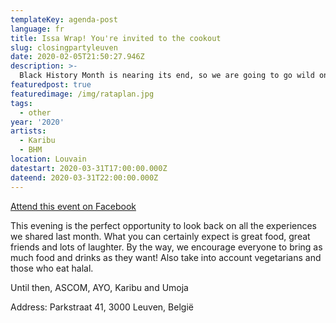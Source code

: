 ```yaml
---
templateKey: agenda-post
language: fr
title: Issa Wrap! You're invited to the cookout
slug: closingpartyleuven
date: 2020-02-05T21:50:27.946Z
description: >-
  Black History Month is nearing its end, so we are going to go wild one last time! We will end this beautiful and educational month with a cookout! And guess what? YOU ARE INVITED TO THE COOKOUT!
featuredpost: true
featuredimage: /img/rataplan.jpg
tags:
  - other
year: '2020'
artists:
  - Karibu
  - BHM
location: Louvain
datestart: 2020-03-31T17:00:00.000Z
dateend: 2020-03-31T22:00:00.000Z
---
```

[Attend this event on Facebook](https://www.facebook.com/events/614151202481584/)


This evening is the perfect opportunity to look back on all the experiences we shared last month. What you can certainly expect is great food, great friends and lots of laughter.
By the way, we encourage everyone to bring as much food and drinks as they want! Also take into account vegetarians and those who eat halal.

Until then, ASCOM, AYO, Karibu and Umoja

Address: Parkstraat 41, 3000 Leuven, België
